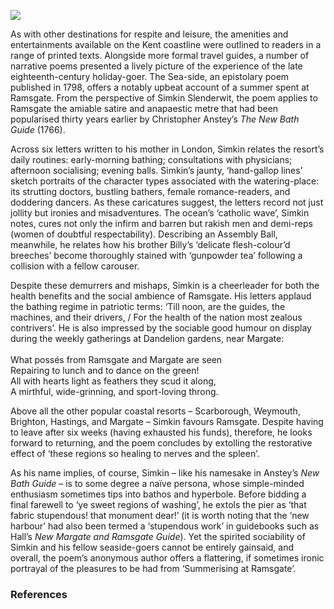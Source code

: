 <a href="https://beta.kent-maps.online"><img src="https://beta.kent-maps.online/juncture/ve-button.png"></a>
<param ve-config title="A Ramsgate Summer" author="Dr Shaun Regan" layout="vtl" 
banner="https://raw.githubusercontent.com/kent-map/images/main/banners/18c.jpg">

<param ve-entity eid="Q618045" aliases="Margate">
<param ve-entity eid="Q736439" aliases="Ramsgate">

As with other destinations for respite and leisure, the amenities and entertainments available on the Kent coastline were outlined to readers in a range of printed texts. Alongside more formal travel guides, a number of narrative poems presented a lively picture of the experience of the late eighteenth-century holiday-goer. The Sea-side, an epistolary poem published in 1798, offers a notably upbeat account of a summer spent at Ramsgate. From the perspective of Simkin Slenderwit, the poem applies to Ramsgate the amiable satire and anapaestic metre that had been popularised thirty years earlier by Christopher Anstey’s _The New Bath Guide_ (1766).
<param ve-image url="https://upload.wikimedia.org/wikipedia/commons/b/b1/Thomas_Girtin_-_Near_Ramsgate%2C_Kent_-_Google_Art_Project.jpg" label="Near Ramsgate, Kent, 1795" attribution="Thomas Girtin, Public domain, via Wikimedia Commons">

Across six letters written to his mother in London, Simkin relates the resort’s daily routines: early-morning bathing; consultations with physicians; afternoon socialising; evening balls. Simkin’s jaunty, ‘hand-gallop lines’ sketch portraits of the character types associated with the watering-place: its strutting doctors, bustling bathers, female romance-readers, and doddering dancers. As these caricatures suggest, the letters record not just jollity but ironies and misadventures. The ocean’s ‘catholic wave’, Simkin notes, cures not only the infirm and barren but rakish men and demi-reps (women of doubtful respectability). Describing an Assembly Ball, meanwhile, he relates how his brother Billy’s ‘delicate flesh-colour’d breeches’ become thoroughly stained with ‘gunpowder tea’ following a collision with a fellow carouser.
<param ve-image url="https://upload.wikimedia.org/wikipedia/commons/f/f7/Benjamin_West_-_The_Bathing_Place_at_Ramsgate_-_Google_Art_Project.jpg" label="The Bathing Place at Ramsgate c.1788" attribution="Benjamin West, Yale Center for British Art, Public domain, via Wikimedia Commons">

Despite these demurrers and mishaps, Simkin is a cheerleader for both the health benefits and the social ambience of Ramsgate. His letters applaud the bathing regime in patriotic terms: ‘Till noon, are the guides, the machines, and their drivers, / For the health of the nation most zealous contrivers’. He is also impressed by the sociable good humour on display during the weekly gatherings at Dandelion gardens, near Margate:
<br><br>
What possés from Ramsgate and Margate are seen   
Repairing to lunch and to dance on the green!   
All with hearts light as feathers they scud it along,   
A mirthful, wide-grinning, and sport-loving throng.   
<param ve-image url="https://upload.wikimedia.org/wikipedia/commons/3/34/A_Back-side_and_Front_view_of_a_modern_fine_lady_vide_Bunbury_or_the_Swimming_Venus_of_Ramsgate_%28BM_1935%2C0522.7.58-59_1%29.jpg" label="A modern fine lady vide Bunbury or the Swimming Venus of Ramsgate" attribution="British Museum, Public domain, via Wikimedia Commons">

Above all the other popular coastal resorts – Scarborough, Weymouth, Brighton, Hastings, and Margate – Simkin favours Ramsgate. Despite having to leave after six weeks (having exhausted his funds), therefore, he looks forward to returning, and the poem concludes by extolling the restorative effect of ‘these regions so healing to nerves and the spleen’.
<param ve-image url="https://stor.artstor.org/stor/53ebc60c-c6d9-4cdc-85c7-814d4357a2aa" label="18th century map of the Thanet Coast" attribution="Augustine House Library">

As his name implies, of course, Simkin – like his namesake in Anstey’s _New Bath Guide_ – is to some degree a naïve persona, whose simple-minded enthusiasm sometimes tips into bathos and hyperbole. Before bidding a final farewell to ‘ye sweet regions of washing’, he extols the pier as ‘that fabric stupendous! that monument dear!’ (it is worth noting that the ‘new harbour’ had also been termed a ‘stupendous work’ in guidebooks such as Hall’s _New Margate and Ramsgate Guide_). Yet the spirited sociability of Simkin and his fellow seaside-goers cannot be entirely gainsaid, and overall, the poem’s anonymous author offers a flattering, if sometimes ironic portrayal of the pleasures to be had from ‘Summerising at Ramsgate’.
<param ve-image url="https://upload.wikimedia.org/wikipedia/commons/a/a2/Ramsgate_pier_from_the_bathing_sands_1809.jpg" label="Ramsgate Pier from the Bathing Sands, 1809" attribution="g walker; engraver J sadler, Public domain, via Wikimedia Commons">
 
### References
[^ref1]: Hall’s New Margate and Ramsgate Guide (Margate, 1790)
[^ref2]: Regan, Shaun, ‘Bathing in Verse: Christopher Anstey’s The New Bath Guide and Georgian Resort Satire’, in _Spa Culture and Literature in England, 1500-1800_,  ed. Sophie Chiari and Samuel Cuisinier-Delorme (Cham: Palgrave Macmillan, 2021), pp. 135-157.
[^ref3]: The Sea-Side, a Poem, in Familiar Epistles from Mr. Simkin Slenderwit, Summerising at Ramsgate, to his Dear Mother in Town, 2nd edn (London, 1798)
